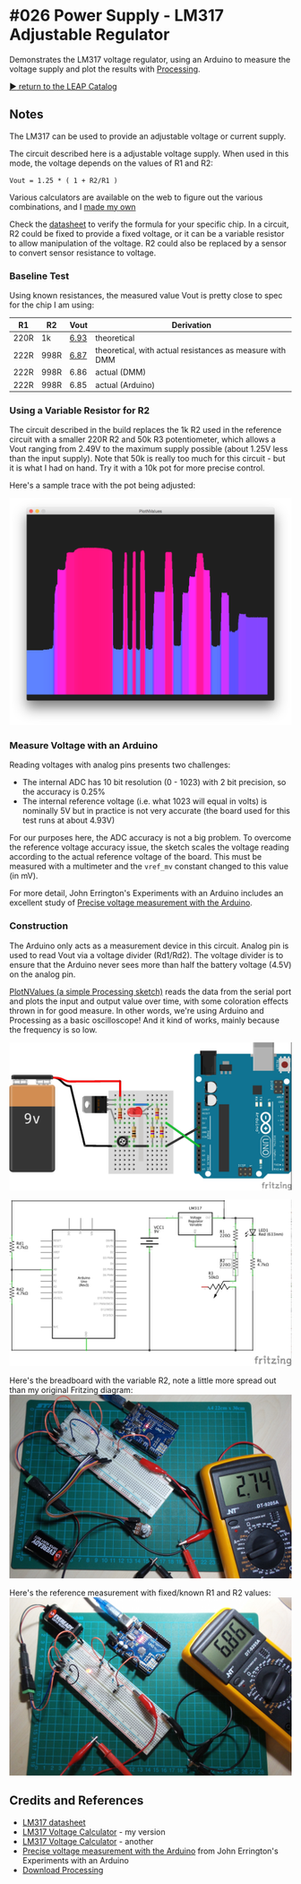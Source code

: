 # #026 Power Supply - LM317 Adjustable Regulator

Demonstrates the LM317 voltage regulator, using an Arduino to measure the voltage supply and plot the results with [Processing](https://www.processing.org).


[:arrow_forward: return to the LEAP Catalog](http://leap.tardate.com)

## Notes

The LM317 can be used to provide an adjustable voltage or current supply.

The circuit described here is a adjustable voltage supply. When used in this mode, the voltage depends on the values of R1 and R2:

    Vout = 1.25 * ( 1 + R2/R1 )

Various calculators are available on the web to figure out the various combinations, and I [made my own](http://toolbox.tardate.com/#LM317Voltage)

Check the [datasheet](http://www.futurlec.com/Linear/LM317T.shtml) to verify the formula for your specific chip.
In a circuit, R2 could be fixed to provide a fixed voltage, or it can be a variable resistor to allow manipulation of the voltage.
R2 could also be replaced by a sensor to convert sensor resistance to voltage.

### Baseline Test

Using known resistances, the measured value Vout is pretty close to spec for the chip I am using:

| R1   | R2    | Vout | Derivation
| -----|-------|-------|---------------
| 220R | 1k    |  [6.93](http://toolbox.tardate.com/?r1=220&r2=1000#LM317Voltage) | theoretical
| 222R | 998R  |  [6.87](http://toolbox.tardate.com/?r1=222&r2=998#LM317Voltage) | theoretical, with actual resistances as measure with DMM
| 222R | 998R  |  6.86 | actual (DMM)
| 222R | 998R  |  6.85 | actual (Arduino)

### Using a Variable Resistor for R2

The circuit described in the build replaces the 1k R2 used in the reference circuit
with a smaller 220R R2 and 50k R3 potentiometer, which allows a
Vout ranging from 2.49V to the maximum supply possible (about 1.25V less than the input supply).
Note that 50k is really too much for this circuit - but it is what I had on hand.
Try it with a 10k pot for more precise control.

Here's a sample trace with the pot being adjusted:

![processing trace](./assets/processing_trace.png?raw=true)

### Measure Voltage with an Arduino

Reading voltages with analog pins presents two challenges:

* The internal ADC has 10 bit resolution (0 - 1023) with 2 bit precision, so the accuracy is 0.25%
* The internal reference voltage (i.e. what 1023 will equal in volts) is nominally 5V but in practice is not very accurate (the board used for this test runs at about 4.93V)

For our purposes here, the ADC accuracy is not a big problem.
To overcome the reference voltage accuracy issue, the sketch scales the voltage reading according to the actual reference voltage of the board.
This must be measured with a multimeter and the `vref_mv` constant changed to this value (in mV).

For more detail, John Errington's Experiments with an Arduino includes an excellent study of [Precise voltage measurement with the Arduino](http://www.skillbank.co.uk/arduino/measure.htm).


### Construction

The Arduino only acts as a measurement device in this circuit.
Analog pin is used to read Vout via a voltage divider (Rd1/Rd2). The voltage divider is to ensure that the Arduino never sees more than half the battery voltage (4.5V) on the analog pin.

[PlotNValues (a simple Processing sketch)](../../processing/PlotNValues) reads the data from the serial port and plots the input and output value over time, with some coloration effects thrown in for good measure. In other words, we're using Arduino and Processing as a basic oscilloscope! And it kind of works, mainly because the frequency is so low.

![The Breadboard](./assets/Power317_bb.jpg?raw=true)

![The Schematic](./assets/Power317_schematic.jpg?raw=true)

Here's the breadboard with the variable R2, note a little more spread out than my original Fritzing diagram:
![The Build](./assets/Power317_build_var.jpg?raw=true)

Here's the reference measurement with fixed/known R1 and R2 values:
![The Build](./assets/Power317_build_ref.jpg?raw=true)

## Credits and References
* [LM317 datasheet](http://www.futurlec.com/Linear/LM317T.shtml)
* [LM317 Voltage Calculator](http://toolbox.tardate.com/#LM317Voltage) - my version
* [LM317 Voltage Calculator](http://www.reuk.co.uk/LM317-Voltage-Calculator.htm) - another
* [Precise voltage measurement with the Arduino](http://www.skillbank.co.uk/arduino/measure.htm) from John Errington's Experiments with an Arduino
* [Download Processing](https://www.processing.org/download/)

